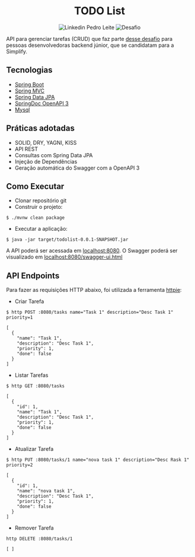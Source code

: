 <h1 align="center">
  TODO List
</h1>

<p align="center">
 <img src="https://img.shields.io/static/v1?label=Linkedin&message=Pedro%20Leite&color=white&labelColor=blue"  alt="Linkedin Pedro Leite"/>
 <img src="https://img.shields.io/static/v1?label=Tipo&message=Desafio&color=blue&labelColor=white" alt="Desafio" />
</p>

API para gerenciar tarefas (CRUD) que faz parte [desse desafio](https://github.com/simplify-liferay/desafio-junior-backend-simplify) para pessoas desenvolvedoras backend júnior, que se candidatam para a Simplify.

## Tecnologias

- [Spring Boot](https://spring.io/projects/spring-boot)
- [Spring MVC](https://docs.spring.io/spring-framework/reference/web/webmvc.html)
- [Spring Data JPA](https://spring.io/projects/spring-data-jpa)
- [SpringDoc OpenAPI 3](https://springdoc.org/v2/#spring-webflux-support)
- [Mysql](https://dev.mysql.com/downloads/)

## Práticas adotadas

- SOLID, DRY, YAGNI, KISS
- API REST
- Consultas com Spring Data JPA
- Injeção de Dependências
- Geração automática do Swagger com a OpenAPI 3

## Como Executar

- Clonar repositório git
- Construir o projeto:
```
$ ./mvnw clean package
```
- Executar a aplicação:
```
$ java -jar target/todolist-0.0.1-SNAPSHOT.jar
```

A API poderá ser acessada em [localhost:8080](http://localhost:8080).
O Swagger poderá ser visualizado em [localhost:8080/swagger-ui.html](http://localhost:8080/swagger-ui.html)

## API Endpoints

Para fazer as requisições HTTP abaixo, foi utilizada a ferramenta [httpie](https://httpie.io):

- Criar Tarefa
```
$ http POST :8080/tasks name="Task 1" description="Desc Task 1" priority=1

[
  {
    "name": "Task 1",
    "description": "Desc Task 1",
    "priority": 1,
    "done": false
  }
]
```

- Listar Tarefas
```
$ http GET :8080/tasks

[
  {
    "id": 1,
    "name": "Task 1",
    "description": "Desc Task 1",
    "priority": 1,
    "done": false
  }
]
```

- Atualizar Tarefa
```
$ http PUT :8080/tasks/1 name="nova task 1" description="Desc Rask 1" priority=2

[
  {
    "id": 1,
    "name": "nova task 1",
    "description": "Desc Task 1",
    "priority": 1,
    "done": false
  }
]
```

- Remover Tarefa
```
http DELETE :8080/tasks/1

[ ]
```